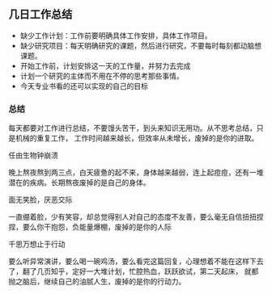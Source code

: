 ## 几日工作总结
* 缺少工作计划：工作前要明确具体工作安排，具体工作项目。
* 缺少研究项目：每天明确研究的课题，然后进行研究，不要每时每刻都动脑想课题。
* 开始工作前，计划安排这一天的工作量，并努力去完成
* 计划一个研究的主体而不用在不停的思考那些事情。
* 今天专业书看的还可以实现的自己的目标

### 总结

每天都要对工作进行总结，不要馒头苦干，到头来知识无用功。从不思考总结，只是机械的重复工作，
工作时间越来越长，但效率从未增长，废掉的是你的进取。

任由生物钟崩溃

晚上熬夜熬到两三点，白天疲惫的起不来，身体越来越弱，连上起痘痘，还有一堆潜在的疾病。长期熬夜废掉的是自己的身体。

面无笑脸，厌恶交际

一直绷着脸，少有笑容，却总觉得别人对自己的态度不友善，要么毫无自信扭扭捏捏，要么你干抱怨，负能量爆棚，废掉的是你的人际

千思万想止于行动

要么听异常演讲，要么喝一碗鸡汤，要么看完这篇回复，心理想着不能在这样下去了，翻了几页知乎，定好一大堆计划，忙腔热血，跃跃欲试，第二天起床，
就都抛之脑后，继续自己的油腻人生，废掉的是你的行动力。


